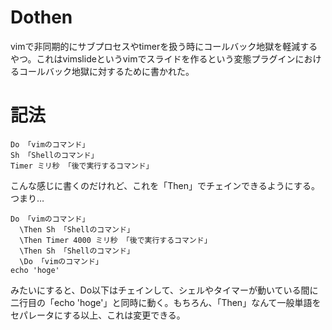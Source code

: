 # Dothen
vimで非同期的にサブプロセスやtimerを扱う時にコールバック地獄を軽減するやつ。これはvimslideというvimでスライドを作るという変態プラグインにおけるコールバック地獄に対するために書かれた。

# 記法

```
Do 「vimのコマンド」
Sh 「Shellのコマンド」
Timer ミリ秒 「後で実行するコマンド」
```

こんな感じに書くのだけれど、これを「Then」でチェインできるようにする。つまり…

```vim
Do 「vimのコマンド」
  \Then Sh 「Shellのコマンド」
  \Then Timer 4000 ミリ秒 「後で実行するコマンド」
  \Then Sh 「Shellのコマンド」
  \Do 「vimのコマンド」
echo 'hoge'
```

みたいにすると、Do以下はチェインして、シェルやタイマーが動いている間に二行目の「echo 'hoge'」と同時に動く。もちろん、「Then」なんて一般単語をセパレータにする以上、これは変更できる。
